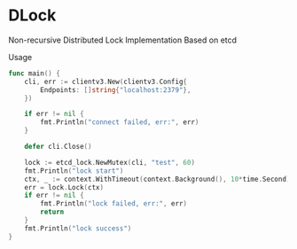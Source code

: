 # DLock
Non-recursive Distributed Lock Implementation Based on etcd

Usage
```go
func main() {
	cli, err := clientv3.New(clientv3.Config{
		Endpoints: []string{"localhost:2379"},
	})

	if err != nil {
		fmt.Println("connect failed, err:", err)
	}

	defer cli.Close()

	lock := etcd_lock.NewMutex(cli, "test", 60)
	fmt.Println("lock start")
	ctx, _ := context.WithTimeout(context.Background(), 10*time.Second)
	err = lock.Lock(ctx)
	if err != nil {
		fmt.Println("lock failed, err:", err)
		return
	}
	fmt.Println("lock success")
}
```
